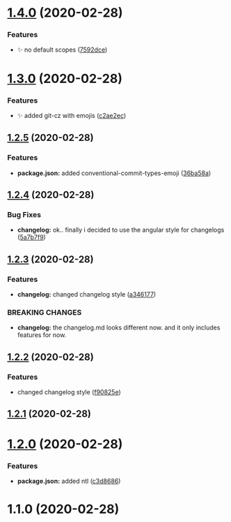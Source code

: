 # [1.4.0](https://github.com/DerZyklop/dotfiles/compare/v1.3.0...v1.4.0) (2020-02-28)


### Features

* ✨ no default scopes ([7592dce](https://github.com/DerZyklop/dotfiles/commit/7592dce045cfacef8656472a9cd3e078be316442))



# [1.3.0](https://github.com/DerZyklop/dotfiles/compare/v1.2.5...v1.3.0) (2020-02-28)


### Features

* ✨ added git-cz with emojis ([c2ae2ec](https://github.com/DerZyklop/dotfiles/commit/c2ae2ecec07f5c649fd3c4a1f224c09ca50b13d1))



## [1.2.5](https://github.com/DerZyklop/dotfiles/compare/v1.2.4...v1.2.5) (2020-02-28)


### Features

* **package.json:** added conventional-commit-types-emoji ([36ba58a](https://github.com/DerZyklop/dotfiles/commit/36ba58ab81a645120868fe5b3038701a328740a9))



## [1.2.4](https://github.com/DerZyklop/dotfiles/compare/v1.2.3...v1.2.4) (2020-02-28)


### Bug Fixes

* **changelog:** ok.. finally i decided to use the angular style for changelogs ([5a7b7f9](https://github.com/DerZyklop/dotfiles/commit/5a7b7f90dec54952be3cf6eadb06be8fa8d6a18a))



## [1.2.3](https://github.com/DerZyklop/dotfiles/compare/v1.2.2...v1.2.3) (2020-02-28)


### Features

* **changelog:** changed changelog style ([a346177](https://github.com/DerZyklop/dotfiles/commit/a346177e051718aedc7b923cb278e445afc81df5))


### BREAKING CHANGES

* **changelog:** the changelog.md looks different now. and it only includes features for now.



## [1.2.2](https://github.com/DerZyklop/dotfiles/compare/v1.2.1...v1.2.2) (2020-02-28)


### Features

* changed changelog style ([f90825e](https://github.com/DerZyklop/dotfiles/commit/f90825e8ba098e419dd8b52710a4e835aa71b295))



## [1.2.1](https://github.com/DerZyklop/dotfiles/compare/v1.2.0...v1.2.1) (2020-02-28)



# [1.2.0](https://github.com/DerZyklop/dotfiles/compare/v1.1.0...v1.2.0) (2020-02-28)


### Features

* **package.json:** added ntl ([c3d8686](https://github.com/DerZyklop/dotfiles/commit/c3d868606f9374e023b2abb3364ed38fd9d8ee0f))



# 1.1.0 (2020-02-28)



